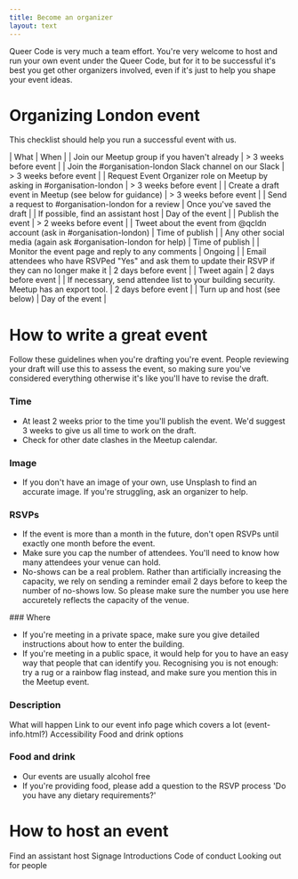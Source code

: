 ```yaml
---
title: Become an organizer
layout: text
---
```



Queer Code is very much a team effort. You're very welcome to host and run your own event under the Queer Code, but for it to be successful it's best you get other organizers involved, even if it's just to help you shape your event ideas.

# Organizing London event

This checklist should help you run a successful event with us.

| What | When |
| Join our Meetup group if you haven't already | > 3 weeks before event |
| Join the #organisation-london Slack channel on our Slack | > 3 weeks before event |
| Request Event Organizer role on Meetup by asking in #organisation-london | > 3 weeks before event |
| Create a draft event in Meetup (see below for guidance) | > 3 weeks before event |
| Send a request to #organisation-london for a review | Once you've saved the draft |
| If possible, find an assistant host | Day of the event |
| Publish the event | > 2 weeks before event |
| Tweet about the event from @qcldn account (ask in #organisation-london) | Time of publish |
| Any other social media (again ask #organisation-london for help) | Time of publish |
| Monitor the event page and reply to any comments | Ongoing |
| Email attendees who have RSVPed "Yes" and ask them to update their RSVP if they can no longer make it | 2 days before event |
| Tweet again | 2 days before event |
| If necessary, send attendee list to your building security. Meetup has an export tool. | 2 days before event |
| Turn up and host (see below) | Day of the event |

# How to write a great event

Follow these guidelines when you're drafting you're event. People reviewing your draft will use this to assess the event, so making sure you've considered everything otherwise it's like you'll have to revise the draft.

### Time
 * At least 2 weeks prior to the time you'll publish the event. We'd suggest 3 weeks to give us all time to work on the draft.
 * Check for other date clashes in the Meetup calendar.

### Image
 * If you don't have an image of your own, use Unsplash to find an accurate image. If you're struggling, ask an organizer to help.

### RSVPs
 * If the event is more than a month in the future, don't open RSVPs until exactly one month before the event.
 * Make sure you cap the number of attendees. You'll need to know how many attendees your venue can hold.
 * No-shows can be a real problem. Rather than artificially increasing the capacity, we rely on sending a reminder email 2 days before to keep the number of no-shows low. So please make sure the number you use here accuretely reflects the capacity of the venue.

### Where
 * If you're meeting in a private space, make sure you give detailed instructions about how to enter the building.
 * If you're meeting in a public space, it would help for you to have an easy way that people that can identify you. Recognising you is not enough: try a rug or a rainbow flag instead, and make sure you mention this in the Meetup event.

### Description

What will happen
Link to our event info page which covers a lot (event-info.html?)
Accessibility
Food and drink options


### Food and drink
 * Our events are usually alcohol free
 * If you're providing food, please add a question to the RSVP process 'Do you have any dietary requirements?'

# How to host an event

Find an assistant host
Signage
Introductions
Code of conduct
Looking out for people
